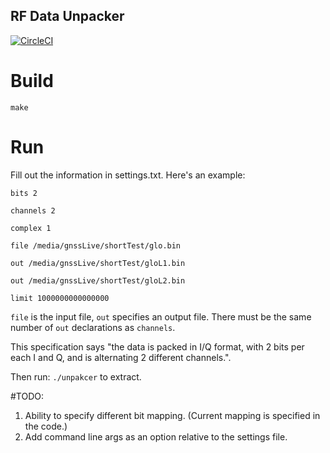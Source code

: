 ## RF Data Unpacker 
[![CircleCI](https://circleci.com/gh/christopherbate/RFDataUnpacker.svg?style=svg)](https://circleci.com/gh/christopherbate/RFDataUnpacker)

# Build
`make`

# Run
Fill out the information in settings.txt. Here's an example:
```
bits 2

channels 2

complex 1

file /media/gnssLive/shortTest/glo.bin

out /media/gnssLive/shortTest/gloL1.bin

out /media/gnssLive/shortTest/gloL2.bin

limit 1000000000000000
```

`file` is the input file, `out` specifies an output file. There must be the same number of `out` declarations as `channels`.

This specification says "the data is packed in I/Q format, with 2 bits per each I and Q, and is alternating 2 different channels.". 

Then run:
`./unpakcer`
to extract.

#TODO:
1. Ability to specify different bit mapping. (Current mapping is specified in the code.)
2. Add command line args as an option relative to the settings file.